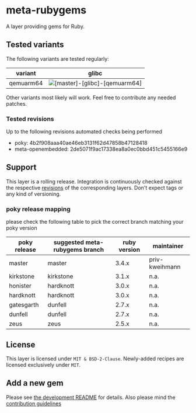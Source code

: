 # meta-rubygems

A layer providing gems for Ruby.

## Tested variants

The following variants are tested regularly:

| variant   | glibc                                                                                                                                         |
| --------- | --------------------------------------------------------------------------------------------------------------------------------------------- |
| qemuarm64 | ![[master]-[glibc]-[qemuarm64]](https://github.com/priv-kweihmann/meta-rubygems/workflows/%5Bmaster%5D-%5Bglibc%5D-%5Bqemuarm64%5D/badge.svg) |

Other variants most likely will work.
Feel free to contribute any needed patches.

### Tested revisions

Up to the following revisions automated checks being performed

* poky: 4b2f908aaa40ae46eb3131f62d47858b47128418
* meta-openembedded: 2de5071f9ac17338ea8a0ec0bbd451c5455166e9

## Support

This layer is a rolling release.
Integration is continuously checked against the respective [revisions](#tested-revisions) of the corresponding layers.
Don't expect tags or any kind of versioning.

### poky release mapping

please check the following table to pick the correct branch matching your poky version

| poky release | suggested meta-rubygems branch | ruby version | maintainer     |
| ------------ | ------------------------------ | ------------ | -------------- |
| master       | master                         | 3.4.x        | priv-kweihmann |
| kirkstone    | kirkstone                      | 3.1.x        | n.a.           |
| honister     | hardknott                      | 3.0.x        | n.a.           |
| hardknott    | hardknott                      | 3.0.x        | n.a.           |
| gatesgarth   | dunfell                        | 2.7.x        | n.a.           |
| dunfell      | dunfell                        | 2.7.x        | n.a.           |
| zeus         | zeus                           | 2.5.x        | n.a.           |

## License

This layer is licensed under `MIT & BSD-2-Clause`.
Newly-added recipes are licensed exclusively under `MIT`.

## Add a new gem

Please see [the development README](scripts/README.md) for details.
Also please mind the [contribution guidelines](CONTRIBUTING.md)
